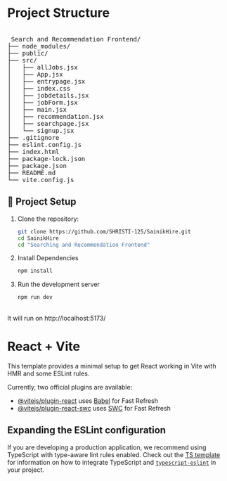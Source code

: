 # Project Structure
<pre>  
 Search and Recommendation Frontend/
├── node_modules/
├── public/
├── src/
│   ├── allJobs.jsx
│   ├── App.jsx
│   ├── entrypage.jsx
│   ├── index.css
│   ├── jobdetails.jsx
│   ├── jobForm.jsx
│   ├── main.jsx
│   ├── recommendation.jsx
│   ├── searchpage.jsx
│   └── signup.jsx
├── .gitignore
├── eslint.config.js
├── index.html
├── package-lock.json
├── package.json
├── README.md
└── vite.config.js
</pre>

## 🔧 Project Setup

1. Clone the repository:
   ```bash
   git clone https://github.com/SHRISTI-125/SainikHire.git
   cd SainikHire
   cd "Searching and Recommendation Frontend"
2. Install Dependencies
   ```bash
   npm install
3. Run the development server
   ```bash
   npm run dev
<br>
It will run on http://localhost:5173/

# React + Vite

This template provides a minimal setup to get React working in Vite with HMR and some ESLint rules.

Currently, two official plugins are available:

- [@vitejs/plugin-react](https://github.com/vitejs/vite-plugin-react/blob/main/packages/plugin-react) uses [Babel](https://babeljs.io/) for Fast Refresh
- [@vitejs/plugin-react-swc](https://github.com/vitejs/vite-plugin-react/blob/main/packages/plugin-react-swc) uses [SWC](https://swc.rs/) for Fast Refresh

## Expanding the ESLint configuration

If you are developing a production application, we recommend using TypeScript with type-aware lint rules enabled. Check out the [TS template](https://github.com/vitejs/vite/tree/main/packages/create-vite/template-react-ts) for information on how to integrate TypeScript and [`typescript-eslint`](https://typescript-eslint.io) in your project.
